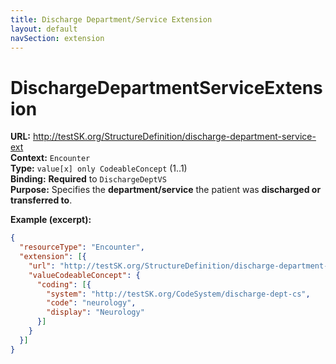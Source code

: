 ```yaml
---
title: Discharge Department/Service Extension
layout: default
navSection: extension
---
```


# DischargeDepartmentServiceExtension

**URL:** http://testSK.org/StructureDefinition/discharge-department-service-ext  
**Context:** `Encounter`  
**Type:** `value[x] only CodeableConcept` (1..1)  
**Binding:** **Required** to `DischargeDeptVS`  
**Purpose:** Specifies the **department/service** the patient was **discharged or transferred to**.

**Example (excerpt):**
```json
{
  "resourceType": "Encounter",
  "extension": [{
    "url": "http://testSK.org/StructureDefinition/discharge-department-service-ext",
    "valueCodeableConcept": {
      "coding": [{
        "system": "http://testSK.org/CodeSystem/discharge-dept-cs",
        "code": "neurology",
        "display": "Neurology"
      }]
    }
  }]
}